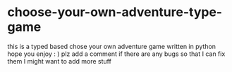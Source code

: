 # choose-your-own-adventure-type-game
this is a typed based chose your own adventure game written in python hope you enjoy : )
plz add a comment if there are any bugs so that I can fix them I might want to add more stuff
